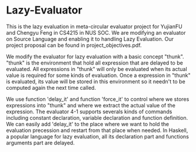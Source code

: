 # Lazy-Evaluator

This is the lazy evaluation in meta-circular evaluator project for YujianFU and Chengyu Feng in CS4215 in NUS SOC. 
We are modifying an evaluator on Source Language and enabling it to handling Lazy Evaluation. Our project proposal can be found in project_objectives.pdf.

We modify the evaluator for lazy evaluation with a basic concept "thunk". "thunk" is the environment that hold all expression that are delayed to be evaluated. All expressions in "thunk" will only be evaluated when its actual value is required for some kinds of evaluation. Once a expression in "thunk" is evaluated, its value will be stored in this environment so it needn't to be computed again the next time called. 

We use function 'delay_it' and function 'force_it' to control where we stores expressions into "thunk" and where we extract the actual value of the expression. The evaluator 4-1 supports severals kinds of commands including constant declaration, variable declaration and function definition. We can easily add 'delay_it' to the place where we want to hold the evaluation precession and restart from that place when needed. In Haskell, a popular language for lazy evaluation, all its declaration part and functions arguments part are delayed. 
